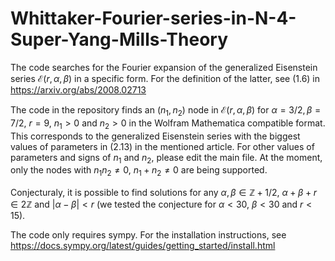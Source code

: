 # Whittaker-Fourier-series-in-N-4-Super-Yang-Mills-Theory

The code searches for the Fourier expansion of the generalized Eisenstein series $\mathcal{E}(r, \alpha, \beta)$ in a specific form. For the definition of the latter, see (1.6) in https://arxiv.org/abs/2008.02713
 
The code in the repository finds an $(n_1, n_2)$ node in $\mathcal{E}(r, \alpha, \beta)$ for $\alpha = 3/2, \beta = 7/2$, $r = 9$, $n_1>0$ and $n_2>0$ in the Wolfram Mathematica compatible format. This corresponds to the generalized Eisenstein series with the biggest values of parameters in (2.13) in the mentioned article. For other values of parameters and signs of $n_1$ and $n_2$, please edit the main file. At the moment, only the nodes with $n_1 n_2 \neq 0$, $n_1 + n_2 \neq 0$ are being supported.

Conjecturaly, it is possible to find solutions for any $\alpha, \beta \in \mathbb{Z}+1/2$, $\alpha+\beta+r \in 2 \mathbb{Z}$ and $|\alpha-\beta| < r$ (we tested the conjecture for $\alpha < 30$, $\beta < 30$ and $r < 15$).

The code only requires sympy. For the installation instructions, see
https://docs.sympy.org/latest/guides/getting_started/install.html
